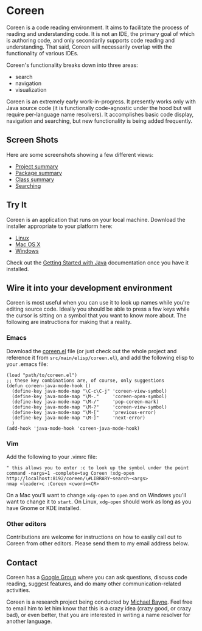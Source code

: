# Coreen

Coreen is a code reading environment. It aims to facilitate the process of
reading and understanding code. It is not an IDE, the primary goal of which is
authoring code, and only secondarily supports code reading and understanding.
That said, Coreen will necessarily overlap with the functionality of various
IDEs.

Coreen's functionality breaks down into three areas:

* search
* navigation
* visualization

Coreen is an extremely early work-in-progress. It presently works only with
Java source code (it is functionally code-agnostic under the hood but will
require per-language name resolvers). It accomplishes basic code display,
navigation and searching, but new functionality is being added frequently.

## Screen Shots

Here are some screenshots showing a few different views:

* [Project summary](https://github.com/samskivert/coreen/raw/master/docs/shots/projsum.png)
* [Package summary](https://github.com/samskivert/coreen/raw/master/docs/shots/pkgsum.png)
* [Class summary](https://github.com/samskivert/coreen/raw/master/docs/shots/classsum.png)
* [Searching](https://github.com/samskivert/coreen/raw/master/docs/shots/search.png)

## Try It

Coreen is an application that runs on your local machine. Download the
installer appropriate to your platform here:

* [Linux](http://github.com/samskivert/coreen/raw/master/client/installers/coreen-install.bin)
* [Mac OS X](http://github.com/samskivert/coreen/raw/master/client/installers/coreen-install.dmg)
* [Windows](http://github.com/samskivert/coreen/raw/master/client/installers/coreen-install.exe)

Check out the [Getting Started with
Java](https://github.com/samskivert/coreen/wiki/Getting-started-with-java)
documentation once you have it installed.

## Wire it into your development environment

Coreen is most useful when you can use it to look up names while you're editing
source code. Ideally you should be able to press a few keys while the cursor is
sitting on a symbol that you want to know more about. The following are
instructions for making that a reality.

### Emacs

Download the
[coreen.el](https://github.com/samskivert/coreen/raw/master/src/main/elisp/coreen.el)
file (or just check out the whole project and reference it from
`src/main/elisp/coreen.el`), and add the following elisp to your .emacs file:

    (load "path/to/coreen.el")
    ;; these key combinations are, of course, only suggestions
    (defun coreen-java-mode-hook ()
      (define-key java-mode-map "\C-c\C-j" 'coreen-view-symbol)
      (define-key java-mode-map "\M-."     'coreen-open-symbol)
      (define-key java-mode-map "\M-/"     'pop-coreen-mark)
      (define-key java-mode-map "\M-?"     'coreen-view-symbol)
      (define-key java-mode-map "\M-["     'previous-error)
      (define-key java-mode-map "\M-]"     'next-error)
      )
    (add-hook 'java-mode-hook 'coreen-java-mode-hook)

### Vim

Add the following to your .vimrc file:

    " this allows you to enter :c to look up the symbol under the point
    command -nargs=1 -complete=tag Coreen !xdg-open http://localhost:8192/coreen/\#LIBRARY~search~<args>
    nmap <leader>c :Coreen <cword><CR>

On a Mac you'll want to change `xdg-open` to `open` and on Windows you'll want
to change it to `start`. On Linux, `xdg-open` should work as long as you have
Gnome or KDE installed.

### Other editors

Contributions are welcome for instructions on how to easily call out to Coreen
from other editors. Please send them to my email address below.

## Contact

Coreen has a [Google Group](https://groups.google.com/forum/#!forum/coreen)
where you can ask questions, discuss code reading, suggest features, and do
many other communication-related activities.

Coreen is a research project being conducted by [Michael
Bayne](mailto:mdb@cs.washington.edu). Feel free to email him to let him know
that this is a crazy idea (crazy good, or crazy bad), or even better, that you
are interested in writing a name resolver for another language.
